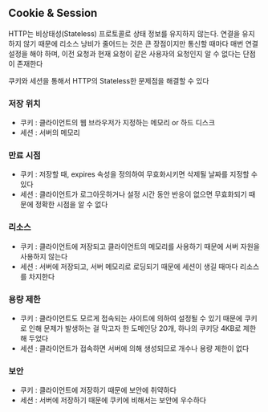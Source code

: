 ## Cookie & Session

HTTP는 비상태성(Stateless) 프로토콜로 상태 정보를 유지하지 않는다. 연결을 유지하지 않기 때문에 리소스 낭비가 줄어드는
것은 큰 장점이지만 통신할 때마다 매번 연결 설정을 해야 하며, 이전 요청과 현재 요청이 같은 사용자의 요청인지 알 수 없다는
단점이 존재한다

쿠키와 세션을 통해서 HTTP의 Stateless한 문제점을 해결할 수 있다

### 저장 위치
- 쿠키 : 클라이언트의 웹 브라우저가 지정하는 메모리 or 하드 디스크
- 세션 : 서버의 메모리

### 만료 시점
- 쿠키 : 저장할 때, expires 속성을 정의하여 무효화시키면 삭제될 날짜를 지정할 수 있다
- 세션 : 클라이언트가 로그아웃하거나 설정 시간 동안 반응이 없으면 무효화되기 때문에 정확한 시점을 알 수 없다

### 리소스
- 쿠키 : 클라이언트에 저장되고 클라이언트의 메모리를 사용하기 때문에 서버 자원을 사용하지 않는다
- 세션 : 서버에 저장되고, 서버 메모리로 로딩되기 때문에 세션이 생길 때마다 리소스를 차지한다

### 용량 제한
- 쿠키 : 클라이언트도 모르게 접속되는 사이트에 의하여 설정될 수 있기 때문에 쿠키로 인해 문제가 발생하는 걸 막고자 한
도메인당 20개, 하나의 쿠키당 4KB로 제한해 두었다
- 세션 : 클라이언트가 접속하면 서버에 의해 생성되므로 개수나 용량 제한이 없다

### 보안
- 쿠키 : 클라이언트에 저장하기 때문에 보안에 취약하다
- 세션 : 서버에 저장하기 때문에 쿠키에 비해서는 보안에 우수하다









